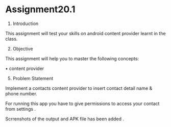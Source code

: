 # Assignment20.1

1. Introduction

This assignment will test your skills on android content provider learnt in the class.

2. Objective

This assignment will help you to master the following concepts:

• content provider

5. Problem Statement

Implement a contacts content provider to insert contact detail name & phone number. 

  For running this app you have to give permissions to access your contact from settings .
  
  Scrrenshots of the output and APK file has been added .
